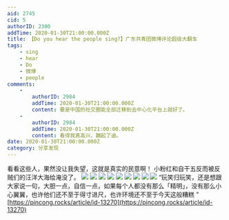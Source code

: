```yaml
---
aid: 2745
cid: 5
authorID: 2300
addTime: 2020-01-30T21:00:00.000Z
title: 【Do you hear the people sing?】广东共青团微博评论超级大翻车
tags:
    - sing
    - hear
    - Do
    - 微博
    - people
comments:
    -
        authorID: 2984
        addTime: 2020-01-30T21:00:00.000Z
        content: 要是中国的社交圈能全部迁移到去中心化平台上就好了。
    -
        authorID: 2984
        addTime: 2020-01-30T21:00:00.000Z
        content: 看得我真高兴，蹦起了迪。
date: 2020-01-30T21:00:00.000Z
category: 分享发现
---
```


看看这些人，果然没让我失望，这就是真实的民意啊！ 小粉红和自干五反而被反贼们的汪洋大海给淹没了。 ![](https://i.imgur.com/cV5Fplo.png) ![](https://i.imgur.com/szXnUc0.png) ![](https://i.imgur.com/6iQdRso.png) ![](https://i.imgur.com/2bgupMN.png) ![](https://i.imgur.com/nTYp1eX.png) ![](https://i.imgur.com/2JZ8B3W.png) ![](https://i.imgur.com/0XN72F0.png) ![](https://i.imgur.com/W0YlOKx.png) ![](https://i.imgur.com/ahgP44a.png) “玩笑归玩笑，还是想跟大家说一句，大胆一点，自信一点，如果每个人都没有那么「精明」，没有那么小心翼翼，也许他们还不至于得寸进尺，也许环境还不至于今天这般糟糕 ” [https://pincong.rocks/article/id-13270](https://pincong.rocks/article/id-13270)
